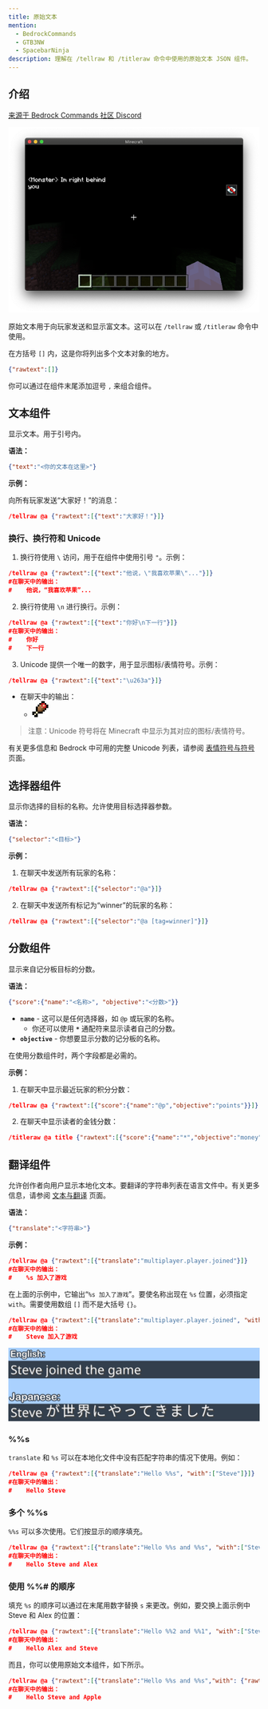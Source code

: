 ```yaml
---
title: 原始文本
mention:
  - BedrockCommands
  - GTB3NW
  - SpacebarNinja
description: 理解在 /tellraw 和 /titleraw 命令中使用的原始文本 JSON 组件。
---
```


## 介绍

[来源于 Bedrock Commands 社区 Discord](https://discord.gg/SYstTYx5G5)

![](../assets/images/documentation/tellrawshow.png)

原始文本用于向玩家发送和显示富文本。这可以在 `/tellraw` 或 `/titleraw` 命令中使用。

在方括号 `[]` 内，这是你将列出多个文本对象的地方。

```json
{"rawtext":[]}
```

你可以通过在组件末尾添加逗号 `,` 来组合组件。

## 文本组件

显示文本。用于引号内。

**语法：**

```json
{"text":"<你的文本在这里>"}
```

**示例：**

向所有玩家发送“大家好！”的消息：

```json
/tellraw @a {"rawtext":[{"text":"大家好！"}]}
```

### 换行、换行符和 Unicode

1. 换行符使用 `\` 访问，用于在组件中使用引号 `"`。示例：

```json
/tellraw @a {"rawtext":[{"text":"他说，\"我喜欢苹果\"..."}]}
#在聊天中的输出：
#    他说，“我喜欢苹果”...
```

2. 换行符使用 `\n` 进行换行。示例：

```json
/tellraw @a {"rawtext":[{"text":"你好\n下一行"}]}
#在聊天中的输出：
#    你好
#    下一行
```

3. Unicode 提供一个唯一的数字，用于显示图标/表情符号。示例：

```json
/tellraw @a {"rawtext":[{"text":"\u263a"}]}
```
- 在聊天中的输出：
    - ![](../assets/images/concepts/emojis/hud/food.png)
> 注意：Unicode 符号将在 Minecraft 中显示为其对应的图标/表情符号。

有关更多信息和 Bedrock 中可用的完整 Unicode 列表，请参阅 [表情符号与符号](../concepts/emojis.md) 页面。

## 选择器组件

显示你选择的目标的名称。允许使用目标选择器参数。

**语法：**

```json
{"selector":"<目标>"}
```

**示例：**

1. 在聊天中发送所有玩家的名称：
```json
/tellraw @a {"rawtext":[{"selector":"@a"}]}
```
2. 在聊天中发送所有标记为“winner”的玩家的名称：
```json
/tellraw @a {"rawtext":[{"selector":"@a [tag=winner]"}]}
```

## 分数组件

显示来自记分板目标的分数。

**语法：**
```json
{"score":{"name":"<名称>", "objective":"<分数>"}}
```

- **`name`** - 这可以是任何选择器，如 `@p` 或玩家的名称。
    - 你还可以使用 **`*`** 通配符来显示读者自己的分数。
- **`objective`** - 你想要显示分数的记分板的名称。

在使用分数组件时，两个字段都是必需的。

**示例：**

1. 在聊天中显示最近玩家的积分分数：
```json
/tellraw @a {"rawtext":[{"score":{"name":"@p","objective":"points"}}]}
```
2. 在聊天中显示读者的金钱分数：
```json
/titleraw @a title {"rawtext":[{"score":{"name":"*","objective":"money"}}]}
```

## 翻译组件

允许创作者向用户显示本地化文本。要翻译的字符串列表在语言文件中。有关更多信息，请参阅 [文本与翻译](https://wiki.bedrock.dev/concepts/text-and-translations) 页面。

**语法：**

```json
{"translate":"<字符串>"}
```

**示例：**

```json
/tellraw @a {"rawtext":[{"translate":"multiplayer.player.joined"}]}
#在聊天中的输出：
#    %s 加入了游戏
```

在上面的示例中，它输出“`%s 加入了游戏`”。要使名称出现在 `%s` 位置，必须指定 `with`。需要使用数组 `[]` 而不是大括号 `{}`。

```json
/tellraw @a {"rawtext":[{"translate":"multiplayer.player.joined", "with": ["Steve"]}]}
#在聊天中的输出：
#    Steve 加入了游戏
```

![](../assets/images/documentation/tellrawtranslate.png)

### %%s

`translate` 和 `%s` 可以在本地化文件中没有匹配字符串的情况下使用。例如：

```json
/tellraw @a {"rawtext":[{"translate":"Hello %%s", "with":["Steve"]}]}
#在聊天中的输出：
#    Hello Steve
```

### 多个 %%s

`%%s` 可以多次使用。它们按显示的顺序填充。

```json
/tellraw @a {"rawtext":[{"translate":"Hello %%s and %%s", "with":["Steve","Alex"]}]}
#在聊天中的输出：
#    Hello Steve and Alex
```

### 使用 %%# 的顺序

填充 `%s` 的顺序可以通过在末尾用数字替换 `s` 来更改。例如，要交换上面示例中 Steve 和 Alex 的位置：

```json
/tellraw @a {"rawtext":[{"translate":"Hello %%2 and %%1", "with":["Steve","Alex"]}]}
#在聊天中的输出：
#    Hello Alex and Steve
```

而且，你可以使用原始文本组件，如下所示。

```json
/tellraw @a {"rawtext":[{"translate":"Hello %%s and %%s","with": {"rawtext":[{"text":"Steve"},{"translate":"item.apple.name"}]}}]}
#在聊天中的输出：
#    Hello Steve and Apple
```